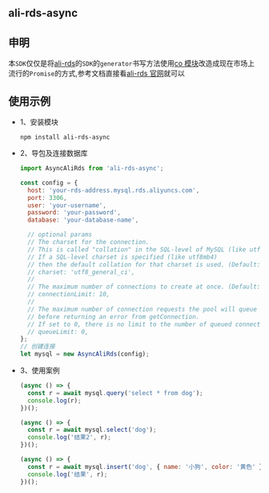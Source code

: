 ## ali-rds-async

## 申明

本`SDK`仅仅是将[ali-rds](https://github.com/ali-sdk/ali-rds)的`SDK`的`generator`书写方法使用[co 模块](https://www.npmjs.com/package/co)改造成现在市场上流行的`Promise`的方式,参考文档直接看[ali-rds 官网](https://github.com/ali-sdk/ali-rds)就可以

## 使用示例

- 1、安装模块

  ```shell
  npm install ali-rds-async
  ```

- 2、导包及连接数据库

  ```js
  import AsyncAliRds from 'ali-rds-async';

  const config = {
    host: 'your-rds-address.mysql.rds.aliyuncs.com',
    port: 3306,
    user: 'your-username',
    password: 'your-password',
    database: 'your-database-name',

    // optional params
    // The charset for the connection.
    // This is called "collation" in the SQL-level of MySQL (like utf8_general_ci).
    // If a SQL-level charset is specified (like utf8mb4)
    // then the default collation for that charset is used. (Default: 'UTF8_GENERAL_CI')
    // charset: 'utf8_general_ci',
    //
    // The maximum number of connections to create at once. (Default: 10)
    // connectionLimit: 10,
    //
    // The maximum number of connection requests the pool will queue
    // before returning an error from getConnection.
    // If set to 0, there is no limit to the number of queued connection requests. (Default: 0)
    // queueLimit: 0,
  };
  // 创建连接
  let mysql = new AsyncAliRds(config);
  ```

* 3、使用案例

  ```js
  (async () => {
    const r = await mysql.query('select * from dog');
    console.log(r);
  })();

  (async () => {
    const r = await mysql.select('dog');
    console.log('结果2', r);
  })();

  (async () => {
    const r = await mysql.insert('dog', { name: '小狗', color: '黄色' });
    console.log('结果', r);
  })();
  ```
